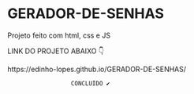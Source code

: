 # GERADOR-DE-SENHAS
<p>Projeto feito com html, css e JS</p>
<p>LINK DO PROJETO ABAIXO 👇</p>
 https://edinho-lopes.github.io/GERADOR-DE-SENHAS/
 <br>
 
                      CONCLUÍDO ✔
